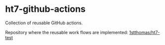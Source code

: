 
# ht7-github-actions

Collection of reusable GitHub actions.  

Repository where the reusable work flows are implemented: [1stthomas/ht7-test](https://github.com/1stthomas/ht7-test)
